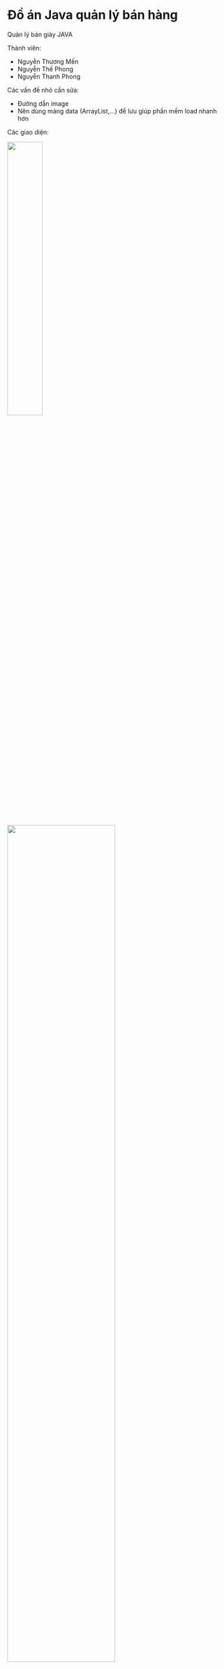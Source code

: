 # Đồ án Java quản lý bán hàng
Quản lý bán giày JAVA

Thành viên:
- Nguyễn Thương Mến
- Nguyễn Thế Phong
- Nguyễn Thanh Phong

Các vấn đề nhỏ cần sửa:
- Đường dẫn image
- Nên dùng mảng data (ArrayList,...) để lưu giúp phần mềm load nhanh hơn

Các giao diện:

<img src="https://i.ibb.co/pdJk0h8/Capture.png" width="40%">
<img src="https://i.ibb.co/2M0jZgn/Capture1.png" width="70%">
<img src="https://i.ibb.co/z5zGZjs/Capture2.png" width="70%">
<img src="https://i.ibb.co/FBC9T4d/Capture3.png" width="70%">
<img src="https://i.ibb.co/5Y9sqGk/Capture55.png" width="70%">
<img src="https://i.ibb.co/hdGLCRn/Capture123.png" width="70%">





